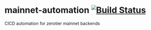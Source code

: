 # mainnet-automation [![Build Status](https://travis-ci.com/denzuko/mainnet-automation.svg?branch=master)](https://travis-ci.com/denzuko/mainnet-automation)
CICD automation for zerotier mainnet backends

